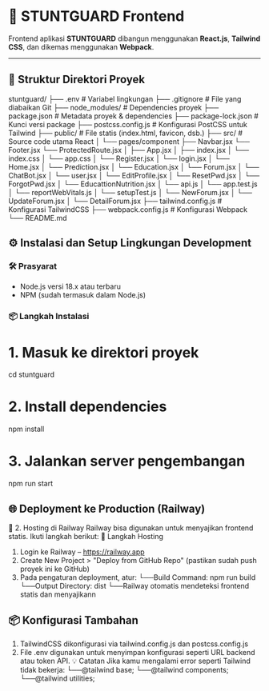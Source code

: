 # 🚀 STUNTGUARD Frontend

Frontend aplikasi **STUNTGUARD** dibangun menggunakan **React.js**, **Tailwind CSS**, dan dikemas menggunakan **Webpack**.

---

## 📁 Struktur Direktori Proyek ##
stuntguard/
├── .env # Variabel lingkungan
├── .gitignore # File yang diabaikan Git
├── node_modules/ # Dependencies proyek
├── package.json # Metadata proyek & dependencies
├── package-lock.json # Kunci versi package
├── postcss.config.js # Konfigurasi PostCSS untuk Tailwind
├── public/ # File statis (index.html, favicon, dsb.)
├── src/ # Source code utama React
│ └── pages/component
      ├── Navbar.jsx
      └── Footer.jsx
      └── ProtectedRoute.jsx
│ ├── App.jsx
│ ├── index.jsx
│ └── index.css
│ └── app.css
│ └── Register.jsx
│ └── login.jsx
│ └── Home.jsx
│ └── Prediction.jsx
│ └── Education.jsx
│ └── Forum.jsx
│ └── ChatBot.jsx
│ └── user.jsx
│ └── EditProfile.jsx
│ └── ResetPwd.jsx
│ └── ForgotPwd.jsx
│ └── EducattionNutrition.jsx
│ └── api.js
│ └── app.test.js
│ └── reportWebVitals.js
│ └── setupTest.js
│ └── NewForum.jsx
│ └── UpdateForum.jsx
│ └── DetailForum.jsx
├── tailwind.config.js # Konfigurasi TailwindCSS
├── webpack.config.js # Konfigurasi Webpack
└── README.md


## ⚙️ Instalasi dan Setup Lingkungan Development ##

### 🛠 Prasyarat

- Node.js versi 18.x atau terbaru
- NPM (sudah termasuk dalam Node.js)

### 📦 Langkah Instalasi

# 1. Masuk ke direktori proyek
cd stuntguard

# 2. Install dependencies
npm install

# 3. Jalankan server pengembangan
npm run start



## 🌐 Deployment ke Production (Railway) ##

🚀 2. Hosting di Railway
Railway bisa digunakan untuk menyajikan frontend statis. Ikuti langkah berikut:
🔸 Langkah Hosting
1. Login ke Railway – https://railway.app
2. Create New Project > "Deploy from GitHub Repo" (pastikan sudah push proyek ini ke GitHub)
3. Pada pengaturan deployment, atur:
   └──Build Command: npm run build
   └──Output Directory: dist
   └──Railway otomatis mendeteksi frontend statis dan menyajikann


## 📦 Konfigurasi Tambahan ##

  1. TailwindCSS dikonfigurasi via tailwind.config.js dan postcss.config.js
  2. File .env digunakan untuk menyimpan konfigurasi seperti URL backend atau token API.
💡 Catatan
  Jika kamu mengalami error seperti Tailwind tidak bekerja:
  └──@tailwind base;
  └──@tailwind components;
  └──@tailwind utilities;
